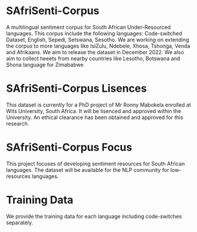 # SAfriSenti-Corpus
A multilingual sentiment corpus for South African Under-Resourced languages.
This corpus include the following languages: Code-switched Dataset, English, Sepedi, Setswana, Sesotho.
We are working on extending the corpus to more languages like IsiZulu, Ndebele, Xhosa, Tshonga, Venda and Afrikaans.
We aim to release the dataset in December 2022.
We also aim to collect tweets from nearby countries like Lesotho, Botswana and Shona language for Zimababwe

# SAfriSenti-Corpus Lisences
This dataset is currently for a PhD project of Mr Ronny Mabokela enrolled at Wits University, South Africa. It will be lisenced and approved within the University. An ethical clearance has been obtained and approved for this research. 

# SAfriSenti-Corpus Focus
This project focuses of developing sentiment resources for South African languages. The dataset will be available for the NLP community for low-resources languages.

# Training Data
We provide the training data for each language including code-switches separately.

